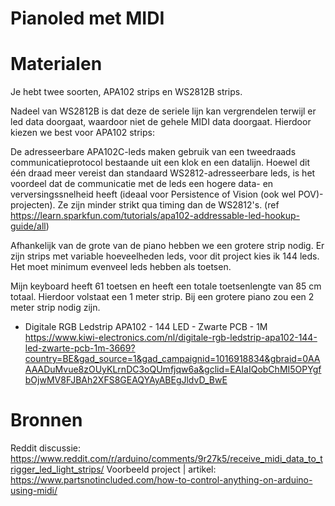 # Pianoled met MIDI



# Materialen
Je hebt twee soorten, APA102 strips en WS2812B strips. 

Nadeel van WS2812B is dat deze de seriele lijn kan vergrendelen terwijl er led data doorgaat, waardoor niet de gehele MIDI data doorgaat.
Hierdoor kiezen we best voor APA102 strips:

  De adresseerbare APA102C-leds maken gebruik van een tweedraads communicatieprotocol bestaande uit een klok en een datalijn. Hoewel dit één draad meer vereist dan standaard WS2812-adresseerbare leds, is het voordeel dat de communicatie met de leds een hogere data- en verversingssnelheid heeft (ideaal voor Persistence of Vision (ook wel POV)-projecten). Ze zijn minder strikt qua timing dan de WS2812's. (ref https://learn.sparkfun.com/tutorials/apa102-addressable-led-hookup-guide/all)

Afhankelijk van de grote van de piano hebben we een grotere strip nodig. Er zijn strips met variable hoeveelheden leds, voor dit project kies ik 144 leds. Het moet minimum evenveel leds hebben als toetsen.

Mijn keyboard heeft 61 toetsen en heeft een totale toetsenlengte van 85 cm totaal. Hierdoor volstaat een 1 meter strip. Bij een grotere piano zou een 2 meter strip nodig zijn.

* Digitale RGB Ledstrip APA102 - 144 LED - Zwarte PCB - 1M https://www.kiwi-electronics.com/nl/digitale-rgb-ledstrip-apa102-144-led-zwarte-pcb-1m-3669?country=BE&gad_source=1&gad_campaignid=1016918834&gbraid=0AAAAADuMvue8zOUyKLrnDC3oQUmfjqw6a&gclid=EAIaIQobChMI5OPYgfbOjwMV8FJBAh2XFS8GEAQYAyABEgJldvD_BwE

# Bronnen
Reddit discussie: https://www.reddit.com/r/arduino/comments/9r27k5/receive_midi_data_to_trigger_led_light_strips/
Voorbeeld project | artikel: https://www.partsnotincluded.com/how-to-control-anything-on-arduino-using-midi/
